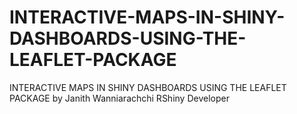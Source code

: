 # INTERACTIVE-MAPS-IN-SHINY-DASHBOARDS-USING-THE-LEAFLET-PACKAGE
INTERACTIVE MAPS IN SHINY DASHBOARDS USING THE LEAFLET PACKAGE by Janith Wanniarachchi RShiny Developer
